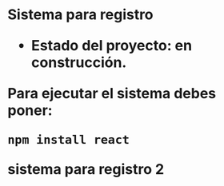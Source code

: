 <h1> Sistema para registro </h1<>

- Estado del proyecto: en construcción.

Para ejecutar el sistema debes poner:

```npm install react```

sistema para registro 2

